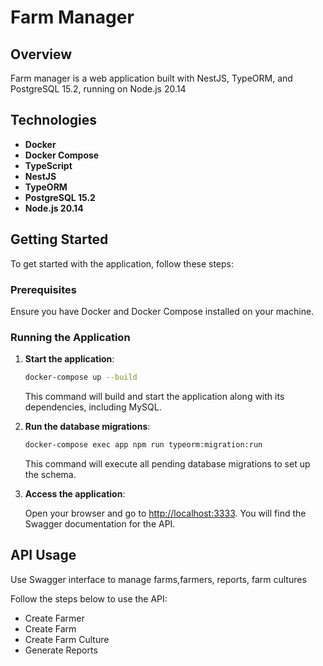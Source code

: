 # Farm Manager

## Overview

Farm manager is a web application built with NestJS, TypeORM, and PostgreSQL 15.2, running on Node.js 20.14

## Technologies

- **Docker**
- **Docker Compose**
- **TypeScript**
- **NestJS**
- **TypeORM**
- **PostgreSQL 15.2**
- **Node.js 20.14**

## Getting Started

To get started with the application, follow these steps:

### Prerequisites

Ensure you have Docker and Docker Compose installed on your machine.

### Running the Application

1. **Start the application**:

   ```bash
   docker-compose up --build
   ```

   This command will build and start the application along with its dependencies, including MySQL.

2. **Run the database migrations**:

   ```bash
   docker-compose exec app npm run typeorm:migration:run
   ```

   This command will execute all pending database migrations to set up the schema.

3. **Access the application**:

   Open your browser and go to [http://localhost:3333](http://localhost:3333). You will find the Swagger documentation for the API.

## API Usage

Use Swagger interface to manage farms,farmers, reports, farm cultures

Follow the steps below to use the API:

- Create Farmer
- Create Farm
- Create Farm Culture
- Generate Reports

